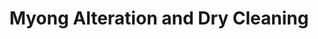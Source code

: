 ---
title: "Myong Alteration and Dry Cleaning"
url: /clarksville/myong-alteration-and-dry-cleaning/
shop: laundry
---